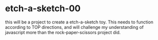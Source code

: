 # etch-a-sketch-00

this will be a project to create a etch-a-sketch toy. This needs to function according to TOP directions, and will challenge my understanding of javascript
more than the rock-paper-scissors project did.
